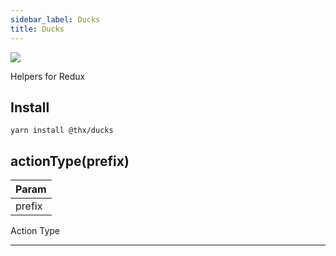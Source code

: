 ```yaml
---
sidebar_label: Ducks
title: Ducks
---
```


[![](/coverage/ducks.svg)](/coverage/ducks/lcov-report/index.html)

Helpers for Redux

## Install
```
yarn install @thx/ducks
```
<a name="actionType"></a>

## actionType(prefix)

| Param |
| --- |
| prefix | 

Action Type


* * *

